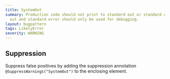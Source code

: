 ```yaml
---
title: SystemOut
summary: Production code should not print to standard out or standard error. Standard
  out and standard error should only be used for debugging.
layout: bugpattern
tags: LikelyError
severity: WARNING
---
```


<!--
*** AUTO-GENERATED, DO NOT MODIFY ***
To make changes, edit the @BugPattern annotation or the explanation in docs/bugpattern.
-->



## Suppression
Suppress false positives by adding the suppression annotation `@SuppressWarnings("SystemOut")` to the enclosing element.
